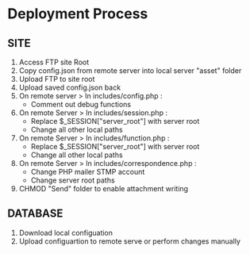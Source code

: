 # Deployment Process

## SITE
1. Access FTP site Root
2. Copy config.json from remote server into local server "asset" folder
3. Upload FTP to site root
4. Upload saved config.json back
5. On remote server > In includes/config.php :
	- Comment out debug functions
6. On remote Server > In includes/session.php :
	- Replace $_SESSION["server_root"] with server root
	- Change all other local paths
7. On remote Server > In includes/function.php :
	- Replace $_SESSION["server_root"] with server root
	- Change all other local paths
8. On remote Server > In includes/correspondence.php :
	- Change PHP mailer STMP account
	- Change server root paths
9. CHMOD "Send" folder to enable attachment writing

## DATABASE
1. Download local configuation
2. Upload configuartion to remote serve or perform changes manually